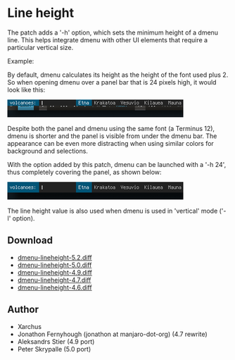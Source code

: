 Line height
===========
The patch adds a '-h' option, which sets the minimum height of a dmenu line.
This helps integrate dmenu with other UI elements that require a particular
vertical size.

Example:

By default, dmenu calculates its height as the height of the font used plus 2.
So when opening dmenu over a panel bar that is 24 pixels high, it would look
like this:

[![Screenshot dmenu default height](dmenu-default-height.png)](dmenu-default-height.png)

Despite both the panel and dmenu using the same font (a Terminus 12), dmenu is
shorter and the panel is visible from under the dmenu bar. The appearance can
be even more distracting when using similar colors for background and
selections.

With the option added by this patch, dmenu can be launched with a '-h 24',
thus completely covering the panel, as shown below:

[![Screenshot dmenu with line height patch](dmenu-line-height.png)](dmenu-line-height.png)

The line height value is also used when dmenu is used in 'vertical' mode ('-l' option).

Download
--------
* [dmenu-lineheight-5.2.diff](dmenu-lineheight-5.2.diff)
* [dmenu-lineheight-5.0.diff](dmenu-lineheight-5.0.diff)
* [dmenu-lineheight-4.9.diff](dmenu-lineheight-4.9.diff)
* [dmenu-lineheight-4.7.diff](dmenu-lineheight-4.7.diff)
* [dmenu-lineheight-4.6.diff](dmenu-lineheight-4.6.diff)

Author
------
* Xarchus
* Jonathon Fernyhough (jonathon at manjaro-dot-org) (4.7 rewrite)
* Aleksandrs Stier (4.9 port)
* Peter Skrypalle (5.0 port)
